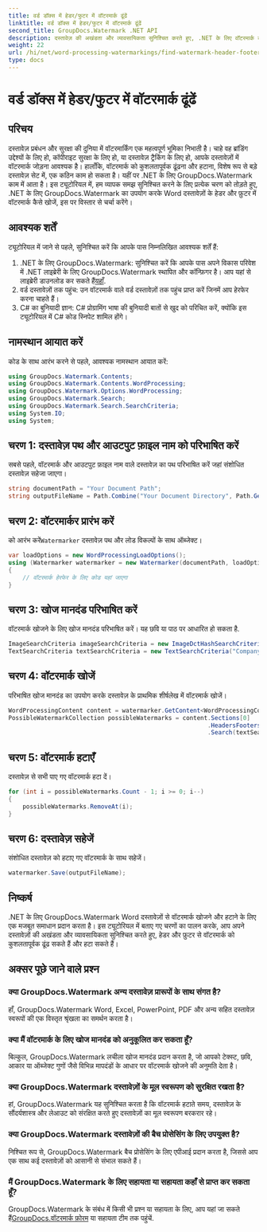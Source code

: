 ```yaml
---
title: वर्ड डॉक्स में हेडर/फुटर में वॉटरमार्क ढूंढें
linktitle: वर्ड डॉक्स में हेडर/फुटर में वॉटरमार्क ढूंढें
second_title: GroupDocs.Watermark .NET API
description: दस्तावेज़ की अखंडता और व्यावसायिकता सुनिश्चित करते हुए, .NET के लिए वॉटरमार्क का उपयोग करके Word दस्तावेज़ों से वॉटरमार्क को कुशलतापूर्वक ढूँढना और हटाना सीखें।
weight: 22
url: /hi/net/word-processing-watermarkings/find-watermark-header-footer-word-docs/
type: docs
---
```

# वर्ड डॉक्स में हेडर/फुटर में वॉटरमार्क ढूंढें

## परिचय
दस्तावेज़ प्रबंधन और सुरक्षा की दुनिया में वॉटरमार्किंग एक महत्वपूर्ण भूमिका निभाती है। चाहे वह ब्रांडिंग उद्देश्यों के लिए हो, कॉपीराइट सुरक्षा के लिए हो, या दस्तावेज़ ट्रैकिंग के लिए हो, आपके दस्तावेज़ों में वॉटरमार्क जोड़ना आवश्यक है। हालाँकि, वॉटरमार्क को कुशलतापूर्वक ढूंढना और हटाना, विशेष रूप से बड़े दस्तावेज़ सेट में, एक कठिन काम हो सकता है। यहीं पर .NET के लिए GroupDocs.Watermark काम में आता है। इस ट्यूटोरियल में, हम व्यापक समझ सुनिश्चित करने के लिए प्रत्येक चरण को तोड़ते हुए, .NET के लिए GroupDocs.Watermark का उपयोग करके Word दस्तावेज़ों के हेडर और फ़ुटर में वॉटरमार्क कैसे खोजें, इस पर विस्तार से चर्चा करेंगे।
## आवश्यक शर्तें
ट्यूटोरियल में जाने से पहले, सुनिश्चित करें कि आपके पास निम्नलिखित आवश्यक शर्तें हैं:
1. .NET के लिए GroupDocs.Watermark: सुनिश्चित करें कि आपके पास अपने विकास परिवेश में .NET लाइब्रेरी के लिए GroupDocs.Watermark स्थापित और कॉन्फ़िगर है। आप यहां से लाइब्रेरी डाउनलोड कर सकते हैं[यहाँ](https://releases.groupdocs.com/Watermark/net/).
2. वर्ड दस्तावेज़ों तक पहुंच: उन वॉटरमार्क वाले वर्ड दस्तावेज़ों तक पहुंच प्राप्त करें जिनमें आप हेरफेर करना चाहते हैं।
3. C# का बुनियादी ज्ञान: C# प्रोग्रामिंग भाषा की बुनियादी बातों से खुद को परिचित करें, क्योंकि इस ट्यूटोरियल में C# कोड स्निपेट शामिल होंगे।
## नामस्थान आयात करें
कोड के साथ आरंभ करने से पहले, आवश्यक नामस्थान आयात करें:
```csharp
using GroupDocs.Watermark.Contents;
using GroupDocs.Watermark.Contents.WordProcessing;
using GroupDocs.Watermark.Options.WordProcessing;
using GroupDocs.Watermark.Search;
using GroupDocs.Watermark.Search.SearchCriteria;
using System.IO;
using System;
```
## चरण 1: दस्तावेज़ पथ और आउटपुट फ़ाइल नाम को परिभाषित करें
सबसे पहले, वॉटरमार्क और आउटपुट फ़ाइल नाम वाले दस्तावेज़ का पथ परिभाषित करें जहां संशोधित दस्तावेज़ सहेजा जाएगा।
```csharp
string documentPath = "Your Document Path";
string outputFileName = Path.Combine("Your Document Directory", Path.GetFileName(documentPath));
```
## चरण 2: वॉटरमार्कर प्रारंभ करें
 को आरंभ करें`Watermarker` दस्तावेज़ पथ और लोड विकल्पों के साथ ऑब्जेक्ट।
```csharp
var loadOptions = new WordProcessingLoadOptions();
using (Watermarker watermarker = new Watermarker(documentPath, loadOptions))
{
    // वॉटरमार्क हेरफेर के लिए कोड यहां जाएगा
}
```
## चरण 3: खोज मानदंड परिभाषित करें
वॉटरमार्क खोजने के लिए खोज मानदंड परिभाषित करें। यह छवि या पाठ पर आधारित हो सकता है.
```csharp
ImageSearchCriteria imageSearchCriteria = new ImageDctHashSearchCriteria(Constants.LogoPng);
TextSearchCriteria textSearchCriteria = new TextSearchCriteria("Company Name");
```
## चरण 4: वॉटरमार्क खोजें
परिभाषित खोज मानदंड का उपयोग करके दस्तावेज़ के प्राथमिक शीर्षलेख में वॉटरमार्क खोजें।
```csharp
WordProcessingContent content = watermarker.GetContent<WordProcessingContent>();
PossibleWatermarkCollection possibleWatermarks = content.Sections[0]
                                                        .HeadersFooters[OfficeHeaderFooterType.HeaderPrimary]
                                                        .Search(textSearchCriteria.Or(imageSearchCriteria));
```
## चरण 5: वॉटरमार्क हटाएँ
दस्तावेज़ से सभी पाए गए वॉटरमार्क हटा दें।
```csharp
for (int i = possibleWatermarks.Count - 1; i >= 0; i--)
{
    possibleWatermarks.RemoveAt(i);
}
```
## चरण 6: दस्तावेज़ सहेजें
संशोधित दस्तावेज़ को हटाए गए वॉटरमार्क के साथ सहेजें।
```csharp
watermarker.Save(outputFileName);
```

## निष्कर्ष
.NET के लिए GroupDocs.Watermark Word दस्तावेज़ों से वॉटरमार्क खोजने और हटाने के लिए एक मजबूत समाधान प्रदान करता है। इस ट्यूटोरियल में बताए गए चरणों का पालन करके, आप अपने दस्तावेज़ों की अखंडता और व्यावसायिकता सुनिश्चित करते हुए, हेडर और फ़ुटर से वॉटरमार्क को कुशलतापूर्वक ढूंढ सकते हैं और हटा सकते हैं।
## अक्सर पूछे जाने वाले प्रश्न
### क्या GroupDocs.Watermark अन्य दस्तावेज़ प्रारूपों के साथ संगत है?
हाँ, GroupDocs.Watermark Word, Excel, PowerPoint, PDF और अन्य सहित दस्तावेज़ स्वरूपों की एक विस्तृत श्रृंखला का समर्थन करता है।
### क्या मैं वॉटरमार्क के लिए खोज मानदंड को अनुकूलित कर सकता हूँ?
बिल्कुल, GroupDocs.Watermark लचीला खोज मानदंड प्रदान करता है, जो आपको टेक्स्ट, छवि, आकार या ऑब्जेक्ट गुणों जैसे विभिन्न मापदंडों के आधार पर वॉटरमार्क खोजने की अनुमति देता है।
### क्या GroupDocs.Watermark दस्तावेज़ों के मूल स्वरूपण को सुरक्षित रखता है?
हां, GroupDocs.Watermark यह सुनिश्चित करता है कि वॉटरमार्क हटाते समय, दस्तावेज़ के सौंदर्यशास्त्र और लेआउट को संरक्षित करते हुए दस्तावेज़ों का मूल स्वरूपण बरकरार रहे।
### क्या GroupDocs.Watermark दस्तावेज़ों की बैच प्रोसेसिंग के लिए उपयुक्त है?
निश्चित रूप से, GroupDocs.Watermark बैच प्रोसेसिंग के लिए एपीआई प्रदान करता है, जिससे आप एक साथ कई दस्तावेज़ों को आसानी से संभाल सकते हैं।
### मैं GroupDocs.Watermark के लिए सहायता या सहायता कहाँ से प्राप्त कर सकता हूँ?
 GroupDocs.Watermark के संबंध में किसी भी प्रश्न या सहायता के लिए, आप यहां जा सकते हैं[GroupDocs.वॉटरमार्क फ़ोरम](https://forum.groupdocs.com/c/watermark/19) या सहायता टीम तक पहुंचें.